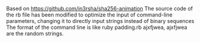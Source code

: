 Based on https://github.com/in3rsha/sha256-animation
The source code of the rb file has been modified to optimize the input of command-line parameters, changing it to directly input strings instead of binary sequences
The format of the command line is like ruby padding.rb ajxfjwea, ajxfjwea are the random strings.





